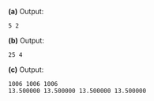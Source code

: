**(a)** Output:
```
5 2
```

**(b)** Output:
```
25 4
```

**(c)** Output:
```
1006 1006 1006
13.500000 13.500000 13.500000 13.500000
```

